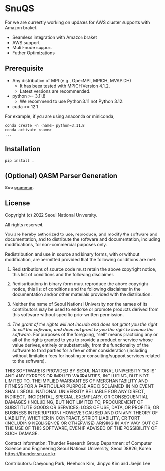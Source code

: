 # SnuQS

For we are currently working on updates for AWS cluster supports with Amazon braket.
- Seamless integration with Amazon braket
- AWS support
- Multi-node support
- Futher Optimizations


## Prerequisite
- Any distribution of MPI (e.g., OpenMPI, MPICH, MVAPICH)
    * It has been tested with MPICH Version 4.1.2.
    * Latest versions are recommended.
- python >= 3.11.8
    * We recommend to use Python 3.11 not Python 3.12.
- cuda >= 12.1

For example, if you are using anaconda or miniconda,
```
conda create -n <name> python=3.11.8
conda activate <name>
...
```


## Installation
```
pip install .
```

## (Optional) QASM Parser Generation
See [grammar](grammar).

## License
Copyright (c) 2022 Seoul National University.
    
All rights reserved.

You are hereby authorized to use, reproduce, and modify the software and documentation, and
to distribute the software and documentation, including modifications, for non-commercial 
purposes only.

Redistribution and use in source and binary forms, with or without modification, are 
permitted provided that the following conditions are met:

1. Redistributions of source code must retain the above copyright notice, this list of 
conditions and the following disclaimer.

2. Redistributions in binary form must reproduce the above copyright notice, this list of 
conditions and the following disclaimer in the documentation and/or other materials provided 
with the distribution.

3. Neither the name of Seoul National University nor the names of its contributors may be
used to endorse or promote products derived from this software without specific prior 
written permission.

4. *The grant of the rights will not include and does not grant you the right to sell the 
software, and does not grant to you the right to license the software*. For purposes of the 
foregoing, “sell” means practicing any or all of the rights granted to you to provide a 
product or service whose value derives, entirely or substantially, from the functionality
of the software to third parties for a fee or other consideration (including without 
limitation fees for hosting or consulting/support services related to the software).

THIS SOFTWARE IS PROVIDED BY SEOUL NATIONAL UNIVERSITY “AS IS” AND ANY EXPRESS OR IMPLIED 
WARRANTIES, INCLUDING, BUT NOT LIMITED TO, THE IMPLIED WARRANTIES OF MERCHANTABILITY AND
FITNESS FOR A PARTICULAR PURPOSE ARE DISCLAIMED. IN NO EVENT SHALL SEOUL NATIONAL UNIVERSITY 
BE LIABLE FOR ANY DIRECT, INDIRECT, INCIDENTAL, SPECIAL, EXEMPLARY, OR CONSEQUENTIAL DAMAGES 
(INCLUDING, BUT NOT LIMITED TO, PROCUREMENT OF SUBSTITUTE GOODS OR SERVICES; LOSS OF USE, 
DATA, OR PROFITS; OR BUSINESS INTERRUPTION) HOWEVER CAUSED AND ON ANY THEORY OF LIABILITY, 
WHETHER IN CONTRACT, STRICT LIABILITY, OR TORT (INCLUDING NEGLIGENCE OR OTHERWISE) ARISING 
IN ANY WAY OUT OF THE USE OF THIS SOFTWARE, EVEN IF ADVISED OF THE POSSIBILITY OF SUCH 
DAMAGE.

Contact information:
Thunder Research Group
Department of Computer Science and Engineering
Seoul National University, Seoul 08826, Korea
https://thunder.snu.ac.kr

Contributors:
Daeyoung Park, Heehoon Kim, Jinpyo Kim and Jaejin Lee
